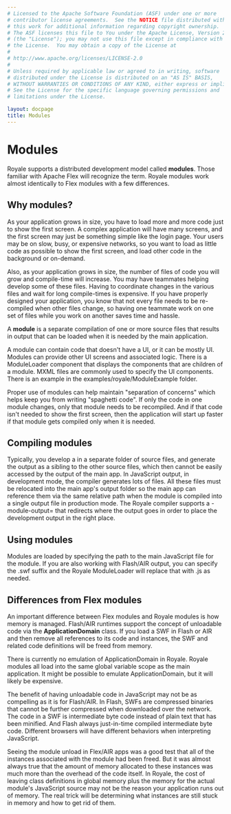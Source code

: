 ```yaml
---
# Licensed to the Apache Software Foundation (ASF) under one or more
# contributor license agreements.  See the NOTICE file distributed with
# this work for additional information regarding copyright ownership.
# The ASF licenses this file to You under the Apache License, Version 2.0
# (the "License"); you may not use this file except in compliance with
# the License.  You may obtain a copy of the License at
# 
# http://www.apache.org/licenses/LICENSE-2.0
# 
# Unless required by applicable law or agreed to in writing, software
# distributed under the License is distributed on an "AS IS" BASIS,
# WITHOUT WARRANTIES OR CONDITIONS OF ANY KIND, either express or implied.
# See the License for the specific language governing permissions and
# limitations under the License.

layout: docpage
title: Modules
---
```


# Modules

Royale supports a distributed development model called **modules**. Those familiar with Apache Flex will recognize the term. Royale modules work almost identically to Flex modules with a few differences.

## Why modules?

As your application grows in size, you have to load more and more code just to show the first screen. A complex application will have many screens, and the first screen may just be something simple like the login page. Your users may be on slow, busy, or expensive networks, so you want to load as little code as possible to show the first screen, and load other code in the background or on-demand.

Also, as your application grows in size, the number of files of code you will grow and compile-time will increase. You may have teammates helping develop some of these files. Having to coordinate changes in the various files and wait for long compile-times is expensive. If you have properly designed your application, you know that not every file needs to be re-compiled when other files change, so having one teammate work on one set of files while you work on another saves time and hassle.

A **module** is a separate compilation of one or more source files that results in output that can be loaded when it is needed by the main application.

A module can contain code that doesn't have a UI, or it can be mostly UI. Modules can provide other UI screens and associated logic. There is a ModuleLoader component that displays the components that are children of a module. MXML files are commonly used to specify the UI components. There is an example in the examples/royale/ModuleExample folder.

Proper use of modules can help maintain "separation of concerns" which helps keep you from writing "spaghetti code". If only the code in one module changes, only that module needs to be recompiled. And if that code isn't needed to show the first screen, then the application will start up faster if that module gets compiled only when it is needed.

## Compiling modules

Typically, you develop a in a separate folder of source files, and generate the output as a sibling to the other source files, which then cannot be easily accessed by the output of the main app. In JavaScript output, in development mode, the compiler generates lots of files. All these files must be relocated into the main app's output folder so the main app can reference them via the same relative path when the module is compiled into a single output file in production mode. The Royale compiler supports a -module-output=<destination folder> that redirects where the output goes in order to place the development output in the right place.

## Using modules

Modules are loaded by specifying the path to the main JavaScript file for the module. If you are also working with Flash/AIR output, you can specify the .swf suffix and the Royale ModuleLoader will replace that with .js as needed.

## Differences from Flex modules

An important difference between Flex modules and Royale modules is how memory is managed. Flash/AIR runtimes support the concept of unloadable code via the **ApplicationDomain** class. If you load a SWF in Flash or AIR and then remove all references to its code and instances, the SWF and related code definitions will be freed from memory.

There is currently no emulation of ApplicationDomain in Royale. Royale modules all load into the same global variable scope as the main application. It might be possible to emulate ApplicationDomain, but it will likely be expensive.

The benefit of having unloadable code in JavaScript may not be as compelling as it is for Flash/AIR. In Flash, SWFs are compressed binaries that cannot be further compressed when downloaded over the network. The code in a SWF is intermediate byte code instead of plain text that has been minified. And Flash always just-in-time compiled intermediate byte code. Different browsers will have different behaviors when interpreting JavaScript.

Seeing the module unload in Flex/AIR apps was a good test that all of the instances associated with the module had been freed. But it was almost always true that the amount of memory allocated to these instances was much more than the overhead of the code itself. In Royale, the cost of leaving class definitions in global memory plus the memory for the actual module's JavaScript source may not be the reason your application runs out of memory. The real trick will be determining what instances are still stuck in memory and how to get rid of them.


